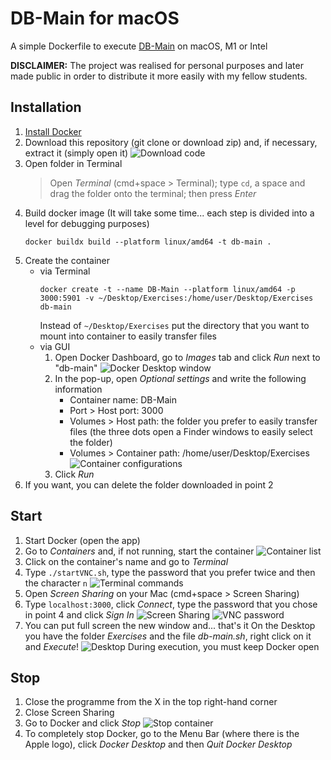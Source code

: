 # DB-Main for macOS
A simple Dockerfile to execute [DB-Main](https://www.db-main.eu) on macOS, M1 or Intel

**DISCLAIMER:** The project was realised for personal purposes and later made public in order to distribute it more easily with my fellow students.

## Installation
1. [Install Docker](https://docs.docker.com/desktop/install/mac-install/)
2. Download this repository (git clone or download zip) and, if necessary, extract it (simply open it)
	![Download code](images/image0.png)
3. Open folder in Terminal
	> Open *Terminal* (cmd+space > Terminal); type ```cd```, a space and drag the folder onto the terminal; then press *Enter*
3. Build docker image
	(It will take some time... each step is divided into a level for debugging purposes)
	```
	docker buildx build --platform linux/amd64 -t db-main .
	```
4. Create the container
	* via Terminal
		```
		docker create -t --name DB-Main --platform linux/amd64 -p 3000:5901 -v ~/Desktop/Exercises:/home/user/Desktop/Exercises db-main
		```
		Instead of ```~/Desktop/Exercises``` put the directory that you want to mount into container to easily transfer files
	* via GUI
		1. Open Docker Dashboard, go to *Images* tab and click *Run* next to "db-main"
		![Docker Desktop window](images/image1.png)
		2. In the pop-up, open *Optional settings* and write the following information
			- Container name: DB-Main
			- Port > Host port: 3000
			- Volumes > Host path: the folder you prefer to easily transfer files (the three dots open a Finder windows to easily select the folder)
			- Volumes > Container path: /home/user/Desktop/Exercises
			![Container configurations](images/image2.png)
		3. Click *Run*
5. If you  want, you can delete the folder downloaded in point 2

## Start
1. Start Docker (open the app)
2. Go to *Containers* and, if not running, start the container
	![Container list](images/image3.png)
3. Click on the container's name and go to *Terminal*
4. Type ```./startVNC.sh```, type the password that you prefer twice and then the character ```n```
	![Terminal commands](images/image4.png)
5. Open *Screen Sharing* on your Mac (cmd+space > Screen Sharing)
6. Type ```localhost:3000```, click *Connect*, type the password that you chose in point 4 and click *Sign In*
	![Screen Sharing](images/image5.png)
	![VNC password](images/image6.png)
7. You can put full screen the new window and... that's it
	On the Desktop you have the folder *Exercises* and the file *db-main.sh*, right click on it and *Execute*!
	![Desktop](images/image7.png)
	During execution, you must keep Docker open

## Stop
1. Close the programme from the X in the top right-hand corner
2. Close Screen Sharing
3. Go to Docker and click *Stop*
	![Stop container](images/image8.png)
4. To completely stop Docker, go to the Menu Bar (where there is the Apple logo), click *Docker Desktop* and then *Quit Docker Desktop*